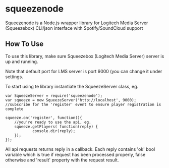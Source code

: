squeezenode
===========

Squeezenode is a Node.js wrapper library for Logitech Media Server (Squeezebox) CLI/json interface with Spotify/SoundCloud support


How To Use
----------

To use this library, make sure Squeezebox (Logitech Media Server) server is up and running.

Note that default port for LMS server is port 9000 (you can change it under settings.

To start using te library instantiate the SqueezeServer class, eg.

    var SqueezeServer = require('squeezenode');
    var squeeze = new SqueezeServer('http://localhost', 9000);
    //subscribe for the 'register' event to ensure player registration is complete

    squeeze.on('register', function(){
        //you're ready to use the api, eg.
        squeeze.getPlayers( function(reply) {
                console.dir(reply);
        });
    });

All api requests returns reply in a callback. Each reply contains 'ok' bool variable which is true if request
has been processed properly, false otherwise and 'result' property with the request result.



